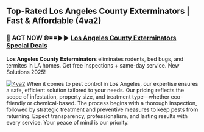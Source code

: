 ## Top-Rated Los Angeles County Exterminators | Fast & Affordable (4va2)

<h3>🐜 ACT NOW 🌐==►► <a href="https://tinyurl.com/yc7vsfwc" rel="nofollow">Los Angeles County Exterminators Special Deals</a></h3>

**Los Angeles County Exterminators** eliminates rodents, bed bugs, and termites in LA homes. Get free inspections + same-day service. New Solutions 2025!

[![4va2](https://i.imgur.com/1VzRXn8.jpeg)](https://tinyurl.com/yc7vsfwc)
When it comes to pest control in Los Angeles, our expertise ensures a safe, efficient solution tailored to your needs. Our pricing reflects the scope of infestation, property size, and treatment type—whether eco-friendly or chemical-based. The process begins with a thorough inspection, followed by strategic treatment and preventive measures to keep pests from returning. Expect transparency, professionalism, and lasting results with every service. Your peace of mind is our priority.